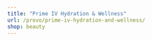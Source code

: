 ```yaml
---
title: "Prime IV Hydration & Wellness"
url: /provo/prime-iv-hydration-and-wellness/
shop: beauty
---
```

